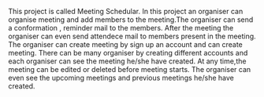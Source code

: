 This project is called Meeting Schedular.
In this project an organiser can organise meeting and add members to the meeting.The organiser can send a conformation , reminder mail to the members.
After the meeting the organiser can even send attendece mail to members present in the meeting.
The organiser can create meeting by sign up an account and can create meeting.
There can be many organiser by creating different accounts and each organiser can see the meeting he/she have created.
At any time,the meeting can be edited or deleted before meeting starts.
The organiser can even see the upcoming meetings and previous meetings he/she have created.
